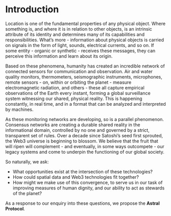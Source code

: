 # Introduction

Location is one of the fundamental properties of any physical object. Where something is, and where it is in relation to other objects, is an intrinsic attribute of its identity and determines many of its capabilities and responsibilities. What’s more - information about physical objects is carried on signals in the form of light, sounds, electrical currents, and so on. If some entity - organic or synthetic - receives these messages, they can perceive this information and learn about its origin.

Based on these phenomena, humanity has created an incredible network of connected sensors for communication and observation. Air and water quality monitors, thermometers, seismographic instruments, microphones, remote sensors - on, within or orbiting the planet - measure electromagnetic radiation, and others - these all capture empirical observations of the Earth every instant, forming a global surveillance system witnessing our shared, physical reality. This is happening constantly, in real time, and in a format that can be analyzed and interpreted by machines.

As these monitoring networks are developing, so is a parallel phenomenon. Consensus networks are creating a durable shared reality in the informational domain, controlled by no one and governed by a strict, transparent set of rules. Over a decade since Satoshi’s seed first sprouted, the Web3 universe is beginning to blossom. We believe that the fruit that will ripen will complement - and eventually, in some ways outcompete - our legacy systems and come to underpin the functioning of our global society.  


So naturally, we ask:

* What opportunities exist at the intersection of these technologies? 
* How could spatial data and Web3 technologies fit together? 
* How might we make use of this convergence, to serve us in our task of improving measures of human dignity, and our ability to act as stewards of the planet? 

As a response to our enquiry into these questions, we propose the **Astral Protocol**.  


